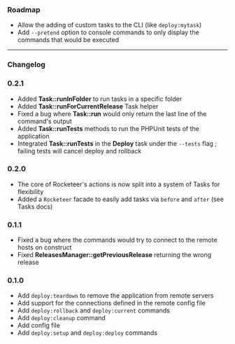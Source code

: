 ### Roadmap

- Allow the adding of custom tasks to the CLI (like `deploy:mytask`)
- Add `--pretend` option to console commands to only display the commands that would be executed

------------

### Changelog

### 0.2.1

- Added **Task::runInFolder** to run tasks in a specific folder
- Added **Task::runForCurrentRelease** Task helper
- Fixed a bug where **Task::run** would only return the last line of the command's output
- Added **Task::runTests** methods to run the PHPUnit tests of the application
- Integrated **Task::runTests** in the **Deploy** task under the `--tests` flag ; failing tests will cancel deploy and rollback

### 0.2.0

- The core of Rocketeer's actions is now split into a system of Tasks for flexibility
- Added a `Rocketeer` facade to easily add tasks via `before` and `after` (see Tasks docs)

### 0.1.1

- Fixed a bug where the commands would try to connect to the remote hosts on construct
- Fixed **ReleasesManager::getPreviousRelease** returning the wrong release

### 0.1.0

- Add `deploy:teardown` to remove the application from remote servers
- Add support for the connections defined in the remote config file
- Add `deploy:rollback` and `deploy:current` commands
- Add `deploy:cleanup` command
- Add config file
- Add `deploy:setup` and `deploy:deploy` commands